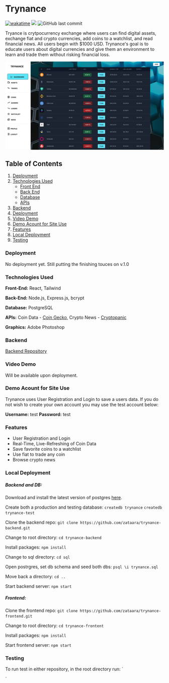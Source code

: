# Trynance

[![wakatime](https://wakatime.com/badge/user/99e71179-209a-409a-b8bc-6612891d9ce9/project/9c23e643-6e01-4686-9b63-111f09932020.svg)](https://wakatime.com/badge/user/99e71179-209a-409a-b8bc-6612891d9ce9/project/9c23e643-6e01-4686-9b63-111f09932020) <img src="https://img.shields.io/github/languages/code-size/zataara/trynance-frontend"> ![GitHub last commit](https://img.shields.io/github/last-commit/zataara/trynance-frontend) 


Tryance is crytpocurrency exchange where users can find digital assets, exchange fiat and crypto currencies, add coins to a watchlist, and read financial news. All users begin with $1000 USD. Trynance's goal is to educate users about digital currencies and give them an environment to learn and trade them without risking financial loss.


<img src='./src/images/trynance.png'>


## Table of Contents
1. [Deployment](#Deployment)
2. [Technologies Used](#TechnologiesUsed)
    * [Front End](#FrontEnd)
    * [Back End](#BackEnd)
    * [Database](#Database)
    * [APIs](#APIs)
2. [Backend](#Backend)
3. [Deployment](#Deployment)
4. [Video Demo](#VideoDemo)
5. [Demo Acount for Site Use](#DemoAccountForSiteUse)
6. [Features](#Features)
7. [Local Deployment](#LocalDeployment)
8. [Testing](#Testing)

### <a name='Deployemnt'></a>Deployment
No deployment yet. Still putting the finishing touces on v.1.0

### <a name='TechnologiesUsed'></a>Technologies Used
<a name='FrontEnd'></a><b>Front-End:</b> React, Tailwind

<a name='BackEnd'></a><b>Back-End:</b> Node.js, Express.js, bcrypt

<a name='Database'></a><b>Database:</b> PostgreSQL

<a name='APIs'></a><b>APIs:</b> Coin Data - <a href='https://www.coingecko.com/en/api/documentation'>Coin Gecko</a>, Crypto News - <a href='https://cryptopanic.com/developers/api/'>Cryptopanic</a>

<a name='Graphics'></a><b>Graphics:</b> Adobe Photoshop

### <a name='Backend'></a> Backend
<a href='https://github.com/zataara/trynance-backend'>Backend Repository</a>


### <a name='VideoDemo'></a>Video Demo
Will be available upon deployment.


### <a name='DemoAccountForSiteUse'></a>Demo Acount for Site Use

Trynance uses User Registration and Login to save a users data. If you do not wish to create your own account you may use the test account below:

<b>Username:</b> test
<b>Password:</b> test

### <a name='Features'></a>Features
- User Registration and Login
- Real-Time, Live-Refreshing of Coin Data
- Save favorite coins to a watchlist
- Use fiat to trade any coin
- Browse crypto news

### <a name='LocalDeployment'></a>Local Deployment
##### Backend and DB:
Download and install the latest version of postgres <a href='https://www.postgresql.org/download/'>here</a>.

Create both a production and testing database:
`
createdb trynance
`
`
createdb trynance-test
`

Clone the backend repo:
`
git clone https://github.com/zataara/trynance-backend.git
`


Change to root directory:
`
cd trynance-backend
`

Install packages:
`
npm install
`

Change to sql directory:
`
cd sql
`

Open postrgres, set db schema and seed both dbs:
`
psql \i trynance.sql
`

Move back a directory:
`
cd ..
`

Start backend server:
`
npm start
`

##### Frontend:
Clone the frontend repo:
`
git clone https://github.com/zataara/trynance-frontend.git
`

Change to root directory:
`
cd trynance-frontent
`

Install packages:
`
npm install
`

Start frontend server:
`
npm start
`


### <a name='Testing'></a>Testing

To run test in either repository, in the root directory run:
`

`
